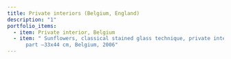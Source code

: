 ```yaml
---
title: Private interiors (Belgium, England)
description: "1"
portfolio_items:
  - item: Private interior, Belgium
  - item: " Sunflowers, classical stained glass technique, private interior, one
      part –33x44 cm, Belgium, 2006"
---
```

